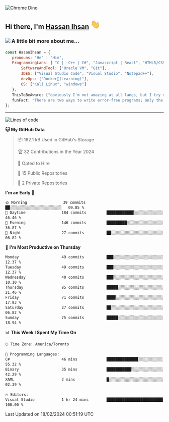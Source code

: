  <!--
**HasanIhsan/HasanIhsan** is a ✨ _special_ ✨ repository because its `README.md` (this file) appears on your GitHub profile.
-->

![Chrome Dino](https://mir-s3-cdn-cf.behance.net/project_modules/max_1200/4ff07986208593.5d9a654e92f36.gif)


<h2 align="left">Hi there, I'm <a href="https://www.linkedin.com/in/hassan-ihsan-045b11231/" target="_blank" rel="noopener noreferrer">Hassan Ihsan</a> <img src="https://raw.githubusercontent.com/ABSphreak/ABSphreak/master/gifs/Hi.gif" height="30" />
 
 
 ### <img src="https://media.giphy.com/media/VgCDAzcKvsR6OM0uWg/giphy.gif" width="50"> A little bit more about me...  
 
 ```javascript
const HasanIhsan = {
    pronouns: "He" | "Him",
    ProgrammingLans: [ "C |  C++ | C#", "Javascript | React", "HTML5/CSS", "JSON", "Java"],
        SoftwareAndTool: ["Oracle VM", "Git"],
        IDES: ["Visual Studio Code", "Visual Studio", "Notepad++"],
        devOps: ["Docker🐳(Learning)"], 
        OS: ["Kali Linux", "windows"]
    },
    ThisToBeAware: ["obviously I'm not amazing at all langs, but I try my best not to go rusty"], 
    funFact: "There are two ways to write error-free programs; only the third one works"
};
```
 
 --- 

<!--START_SECTION:waka-->
![Lines of code](https://img.shields.io/badge/From%20Hello%20World%20I%27ve%20Written-1.1%20million%20lines%20of%20code-blue)

**🐱 My GitHub Data** 

> 📦 182.1 kB Used in GitHub's Storage 
 > 
> 🏆 32 Contributions in the Year 2024
 > 
> 💼 Opted to Hire
 > 
> 📜 15 Public Repositories 
 > 
> 🔑 2 Private Repositories 
 > 
**I'm an Early 🐤** 

```text
🌞 Morning                39 commits          ██░░░░░░░░░░░░░░░░░░░░░░░   09.85 % 
🌆 Daytime                184 commits         ████████████░░░░░░░░░░░░░   46.46 % 
🌃 Evening                146 commits         █████████░░░░░░░░░░░░░░░░   36.87 % 
🌙 Night                  27 commits          ██░░░░░░░░░░░░░░░░░░░░░░░   06.82 % 
```
📅 **I'm Most Productive on Thursday** 

```text
Monday                   49 commits          ███░░░░░░░░░░░░░░░░░░░░░░   12.37 % 
Tuesday                  49 commits          ███░░░░░░░░░░░░░░░░░░░░░░   12.37 % 
Wednesday                40 commits          ███░░░░░░░░░░░░░░░░░░░░░░   10.10 % 
Thursday                 85 commits          █████░░░░░░░░░░░░░░░░░░░░   21.46 % 
Friday                   71 commits          ████░░░░░░░░░░░░░░░░░░░░░   17.93 % 
Saturday                 27 commits          ██░░░░░░░░░░░░░░░░░░░░░░░   06.82 % 
Sunday                   75 commits          █████░░░░░░░░░░░░░░░░░░░░   18.94 % 
```


📊 **This Week I Spent My Time On** 

```text
🕑︎ Time Zone: America/Toronto

💬 Programming Languages: 
C#                       46 mins             ██████████████░░░░░░░░░░░   55.32 % 
Binary                   35 mins             ███████████░░░░░░░░░░░░░░   42.29 % 
XAML                     2 mins              █░░░░░░░░░░░░░░░░░░░░░░░░   02.39 % 

🔥 Editors: 
Visual Studio            1 hr 24 mins        █████████████████████████   100.00 % 
```


 Last Updated on 18/02/2024 00:51:19 UTC
<!--END_SECTION:waka-->
 
 
